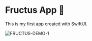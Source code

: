 # Fructus App :apple:

This is my first app created with SwiftUI.

![FRUCTUS-DEMO-1](https://media.giphy.com/media/qAsebkfA89jkCXTCfg/giphy.gif)